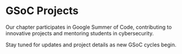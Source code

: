 # GSoC Projects

Our chapter participates in Google Summer of Code, contributing to innovative projects and mentoring students in cybersecurity.

Stay tuned for updates and project details as new GSoC cycles begin.
